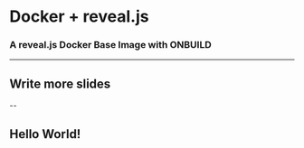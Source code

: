 # Docker + reveal.js

### A reveal.js Docker Base Image with ONBUILD

---

## Write more slides

--

## Hello World!

